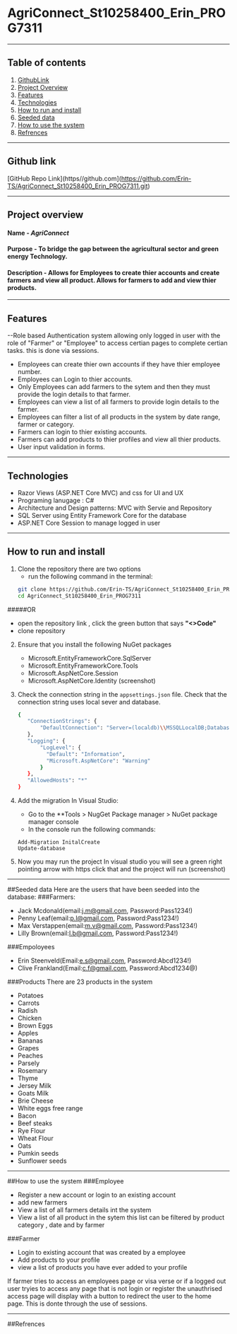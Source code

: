 # AgriConnect_St10258400_Erin_PROG7311

---

## Table of contents
1. [GithubLink](#Github-link)
2. [Project Overview](#Project-overview)
3. [Features](#Features)
4. [Technologies](#Technologies)
5. [How to run and install](#How-to-run-and-install)
6. [Seeded data](#Seeded-data)
7. [How to use the system](#How-to-use-the-system)
8. [Refrences](#Refrences)

---

## Github link
[GitHub Repo Link](https//github.com](https://github.com/Erin-TS/AgriConnect_St10258400_Erin_PROG7311.git)

---

## Project overview
#### Name - ***AgriConnect***
#### Purpose - To bridge the gap between the agricultural sector and green energy Technology.
#### Description - Allows for Employees to create thier accounts and create farmers  and view all product. Allows for farmers to add and view thier products.

---

## Features
--Role based Authentication system allowing only logged in user with the role of "Farmer" or "Employee" to access certian pages to complete certian tasks. this is done via sessions.
- Employees can create thier own accounts if they have thier employee number.
- Employees can Login to thier accounts.
- Only Employees can add farmers to the sytem and then they must provide the login details to that farmer.
- Employees can view a list of all farmers to provide login details to the farmer.
- Employees can filter a list of all products in the system by date range, farmer or category.
- Farmers can login to thier existing accounts.
- Farmers can add products to thier profiles and view all thier products.
- User input validation in forms.

---


## Technologies

- Razor Views (ASP.NET Core MVC) and css for UI and UX
- Programing lanugage : C#
- Architecture and Design patterns: MVC with Servie and Repository
- SQL Server using Entity Framework Core for the database
- ASP.NET Core Session to manage logged in user

---

## How to run and install
1. Clone the repository
   there are two options
   - run the following command in the terminal:
   ```bash
   git clone https://github.com/Erin-TS/AgriConnect_St10258400_Erin_PROG7311.git
   cd AgriConnect_St10258400_Erin_PROG7311

 #####OR
 - open the repository link , click the green button that says **"<>Code"**
 - clone repository

2. Ensure that you install the following NuGet packages
   - Microsoft.EntityFrameworkCore.SqlServer
   - Microsoft.EntityFrameworkCore.Tools
   - Microsoft.AspNetCore.Session
   - Microsoft.AspNetCore.Identity
   (screenshot)

3. Check the connection string in the `appsettings.json` file. Check that the connection string uses local sever and database.
   ```bash
   {
      "ConnectionStrings": {
          "DefaultConnection": "Server=(localdb)\\MSSQLLocalDB;Database=AgriConnectDB;Trusted_Connection=True;"
      },
      "Logging": {
          "LogLevel": {
            "Default": "Information",
            "Microsoft.AspNetCore": "Warning"
          }
      },
      "AllowedHosts": "*"
   }

5. Add the migration
   In Visual Studio:
   - Go to the **Tools > NugGet Package manager > NuGet package manager console
   - In the console run the following commands:
   ```
   Add-Migration InitalCreate
   Update-database
   
7. Now you may run the project
   In visual studio you will see a green right pointing arrow with https click that and the project will run
   (screenshot)

---

##Seeded data
Here are the users that have been seeded into the database:
###Farmers:
- Jack Mcdonald(email:j.m@gmail.com, Password:Pass1234!)
- Penny Leaf(email:p.l@gmail.com, Password:Pass1234!)
- Max Verstappen(email:m.v@gmail.com, Password:Pass1234!)
- Lilly Brown(email:l.b@gmail.com, Password:Pass1234!)

###Empoloyees
- Erin Steenveld(Email:e.s@gmail.com, Password:Abcd1234!)
- Clive Frankland(Email:c.f@gmail.com, Password:Abcd1234@)

###Products
There are 23 products in the system
- Potatoes
- Carrots
- Radish
- Chicken
- Brown Eggs
- Apples
- Bananas
- Grapes
- Peaches
- Parsely
- Rosemary
- Thyme
- Jersey Milk
- Goats Milk
- Brie Cheese
- White eggs free range
- Bacon
- Beef steaks
- Rye Flour
- Wheat Flour
- Oats
- Pumkin seeds
- Sunflower seeds

---

##How to use the system
###Employee
- Register a new account or login to an existing account
- add new farmers
- View a list of all farmers details int the system
- View a list of all product in the sytem this list can be filtered by product category , date and by farmer

###Farmer
- Login to existing account that was created by a employee
- Add products to your profile
- view a list of products you have ever added to your profile

If farmer tries to access an employees page or visa verse or if a logged out user tryies to access any page that is not login or register the unauthrised access page will display with a button to redirect the user to the home page. This is donte through the use of sessions.

---

##Refrences
